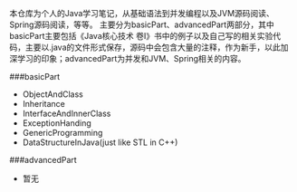 本仓库为个人的Java学习笔记，从基础语法到并发编程以及JVM源码阅读、Spring源码阅读，等等。
主要分为basicPart、advancedPart两部分，其中basicPart主要包括《Java核心技术 卷I》书中的例子以及自己写的相关实验代码，主要以.java的文件形式保存，源码中会包含大量的注释，作为新手，以此加深学习的印象；advancedPart为并发和JVM、Spring相关的内容。



###basicPart
* ObjectAndClass
* Inheritance
* InterfaceAndInnerClass
* ExceptionHanding
* GenericProgramming
* DataStructureInJava(just like STL in C++)

###advancedPart
* 暂无


